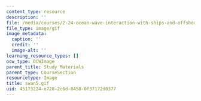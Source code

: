 ```yaml
---
content_type: resource
description: ''
file: /media/courses/2-24-ocean-wave-interaction-with-ships-and-offshore-energy-systems-13-022-spring-2002/45173224e7282c6d84580f37172d0377_swan5.gif
file_type: image/gif
image_metadata:
  caption: ''
  credit: ''
  image-alt: ''
learning_resource_types: []
ocw_type: OCWImage
parent_title: Study Materials
parent_type: CourseSection
resourcetype: Image
title: swan5.gif
uid: 45173224-e728-2c6d-8458-0f37172d0377
---
```

